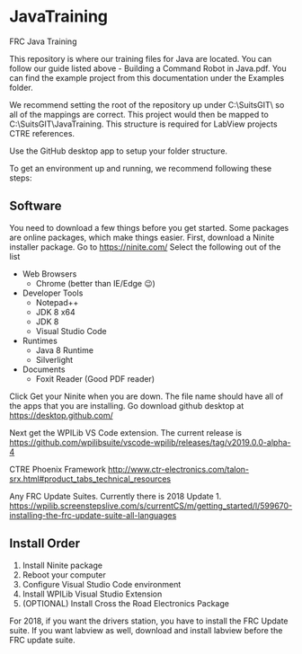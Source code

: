 # JavaTraining #
FRC Java Training

This repository is where our training files for Java are located. You can follow our guide listed above - Building a Command Robot in Java.pdf. You can find the example project from this documentation under the Examples folder.

We recommend setting the root of the repository up under C:\SuitsGIT\ so all of the mappings are correct. This project would then be mapped to C:\SuitsGIT\JavaTraining. This structure is required for LabView projects CTRE references.

Use the GitHub desktop app to setup your folder structure.

To get an environment up and running, we recommend following these steps:

## Software ##
You need to download a few things before you get started. Some packages are online packages, which make things easier.
First, download a Ninite installer package. Go to https://ninite.com/
Select the following out of the list
* Web Browsers
	* Chrome (better than IE/Edge 😉)
* Developer Tools
	* Notepad++
	* JDK 8 x64
	* JDK 8
	* Visual Studio Code
* Runtimes
	* Java 8 Runtime
	* Silverlight
* Documents
	* Foxit Reader (Good PDF reader)

Click Get your Ninite when you are down. The file name should have all of the apps that you are installing.
Go download github desktop at https://desktop.github.com/

Next get the WPILib VS Code extension. The current release is https://github.com/wpilibsuite/vscode-wpilib/releases/tag/v2019.0.0-alpha-4

CTRE Phoenix Framework
http://www.ctr-electronics.com/talon-srx.html#product_tabs_technical_resources

Any FRC Update Suites. Currently there is 2018 Update 1.
https://wpilib.screenstepslive.com/s/currentCS/m/getting_started/l/599670-installing-the-frc-update-suite-all-languages



## Install Order ##
1.	Install Ninite package
2.	Reboot your computer
3.	Configure Visual Studio Code environment
4.	Install WPILib Visual Studio Extension
5.	(OPTIONAL) Install Cross the Road Electronics Package


For 2018, if you want the drivers station, you have to install the FRC Update suite.
If you want labview as well, download and install labview before the FRC update suite.


